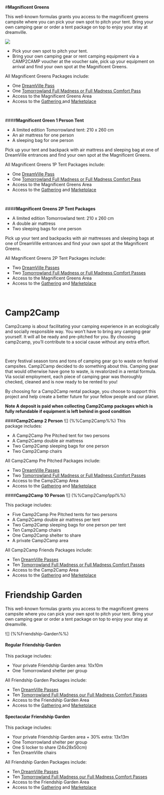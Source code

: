 #**Magnificent Greens**

This well-known formulas grants you access to the magnificent greens campsite where you can pick your own spot to pitch your tent. Bring your own camping gear or order a tent package on top to enjoy your stay at dreamville.

![](%%Magnificent-Greens%%)

* Pick your own spot to pitch your tent.
* Bring your own camping gear or rent camping equipment via a CAMP2CAMP voucher at the voucher sale, pick up your equipment on arrival and find your own spot at the Magnificent Greens.

All Magnificent Greens Packages include: 

* One [DreamVille Pass](https://www.tomorrowland.com/en/dreamville/discover-dreamville)
* One [Tomorrowland Full Madness or Full Madness Comfort Pass](https://www.tomorrowland.com/en/festival/tickets)
* Access to the Magnificent Greens Area 
* Access to the [Gathering](https://www.tomorrowland.com/en/dreamville/discover-dreamville/the-gathering)[ ](https://www.tomorrowland.com/en/dreamville/discover-dreamville/the-gathering)and [Marketplace](https://www.tomorrowland.com/en/dreamville/discover-dreamville/marketplace)

&#x200B;

####**Magnificent Green 1 Person Tent**

* A limited edition Tomorrowland tent: 210 x 260 cm 
* An air mattress for one person
* A sleeping bag for one person

Pick up your tent and backpack with air mattress and sleeping bag at one of DreamVille entrances and find your own spot at the Magnificent Greens.

All Magnificent Greens 1P Tent Packages include: 

* One [DreamVille Pass](https://www.tomorrowland.com/en/dreamville/discover-dreamville)
* One [Tomorrowland Full Madness or Full Madness Comfort Pass](https://www.tomorrowland.com/en/festival/tickets)
* Access to the Magnificent Greens Area 
* Access to the [Gathering](https://www.tomorrowland.com/en/dreamville/discover-dreamville/the-gathering) and [Marketplace](https://www.tomorrowland.com/en/dreamville/discover-dreamville/marketplace)

&#x200B;

####**Magnificent Greens 2P Tent Packages**

* A limited edition Tomorrowland tent: 210 x 260 cm 
* A double air mattress
* Two sleeping bags for one person

Pick up your tent and backpacks with air mattresses and sleeping bags at one of DreamVille entrances and find your own spot at the Magnificent Greens.

All Magnificent Greens 2P Tent Packages include: 

* Two [DreamVille Passes](https://www.tomorrowland.com/en/dreamville/discover-dreamville)
* Two [Tomorrowland Full Madness or Full Madness Comfort Passes](https://www.tomorrowland.com/en/festival/tickets)
* Access to the Magnificent Greens Area 
* Access to the [Gathering](https://www.tomorrowland.com/en/dreamville/discover-dreamville/the-gathering) and [Marketplace](https://www.tomorrowland.com/en/dreamville/discover-dreamville/marketplace)

&#x200B;

# **Camp2Camp**

Camp2camp is about facilitating your camping experience in an ecologically and socially responsible way. You won’t have to bring any camping gear yourself. It will all be ready and pre-pitched for you. By choosing camp2camp, you’ll contribute to a social cause without any extra effort.

&#x200B;

Every festival season tons and tons of camping gear go to waste on festival campsites. Camp2Camp decided to do something about this. Camping gear that would otherwise have gone to waste, is revalorized in a rental formula. Via social employment, each piece of camping gear was thoroughly checked, cleaned and is now ready to be rented to you!

By choosing for a Camp2Camp rental package, you choose to support this project and help create a better future for your fellow people and our planet.

**Note A deposit is paid when collecting Camp2Camp packages which is fully refundable if equipment is left behind in good condition**

####**Camp2Camp 2 Person**
![] (%%Camp2Camp%%)
This package includes: 

* A Camp2Camp Pre Pitched tent for two persons
* A Camp2Camp double air mattress
* Two Camp2Camp sleeping bags for one person
* Two Camp2Camp chairs 

All Camp2Camp Pre Pitched Packages include: 

* Two [DreamVille Passes](https://www.tomorrowland.com/en/dreamville/discover-dreamville)
* Two [Tomorrowland Full Madness or Full Madness Comfort Passes](https://www.tomorrowland.com/en/festival/tickets)
* Access to the Camp2Camp Area 
* Access to the [Gathering](https://www.tomorrowland.com/en/dreamville/discover-dreamville/the-gathering) and [Marketplace](https://www.tomorrowland.com/en/dreamville/discover-dreamville/marketplace)

####**Camp2Camp 10 Person**
![] (%%Camp2Camp1ppl%%)

This package includes: 

* Five Camp2Camp Pre Pitched tents for two persons
* A Camp2Camp double air mattress per tent
* Two Camp2Camp sleeping bags for one person per tent
* Ten Camp2Camp chairs
* One Camp2Camp shelter to share
* A private Camp2Camp area

All Camp2Camp Friends Packages include: 

* Ten [DreamVille Passes](https://www.tomorrowland.com/en/dreamville/discover-dreamville)
* Ten [Tomorrowland Full Madness or Full Madness Comfort Passes](https://www.tomorrowland.com/en/festival/tickets)
* Access to the Camp2Camp Area 
* Access to the [Gathering](https://www.tomorrowland.com/en/dreamville/discover-dreamville/the-gathering) and [Marketplace](https://www.tomorrowland.com/en/dreamville/discover-dreamville/marketplace)

# **Friendship Garden**

This well-known formulas grants you access to the magnificent greens campsite where you can pick your own spot to pitch your tent. Bring your own camping gear or order a tent package on top to enjoy your stay at dreamville.

![] (%%Friendship-Garden%%)

#### **Regular Friendship Garden**

This package includes: 

* Your private Friendship Garden area: 10x10m 
* One Tomorrowland shelter per group

All Friendship Garden Packages include: 

* Ten [DreamVille Passes](https://www.tomorrowland.com/en/dreamville/discover-dreamville)
* Ten [Tomorrowland Full Madness our Full Madness Comfort Passes](https://www.tomorrowland.com/en/festival/tickets)
* Access to the Friendship Garden Area 
* Access to the [Gathering ](https://www.tomorrowland.com/en/dreamville/discover-dreamville/the-gathering)and [Marketplace](https://www.tomorrowland.com/en/dreamville/discover-dreamville/marketplace)

#### **Spectacular Friendship Garden**

This package includes: 

* Your private Friendship Garden area + 30% extra: 13x13m 
* One Tomorrowland shelter per group
* One S locker to share (24x28x50cm)
* Ten DreamVille chairs

All Friendship Garden Packages include: 

* Ten[ DreamVille Passes](https://www.tomorrowland.com/en/dreamville/discover-dreamville)
* Ten [Tomorrowland Full Madness our Full Madness Comfort Passes](https://www.tomorrowland.com/en/festival/tickets)
* Access to the Friendship Garden Area 
* Access to the [Gathering](https://www.tomorrowland.com/en/dreamville/discover-dreamville/the-gathering) and [Marketplace](https://www.tomorrowland.com/en/dreamville/discover-dreamville/marketplace)